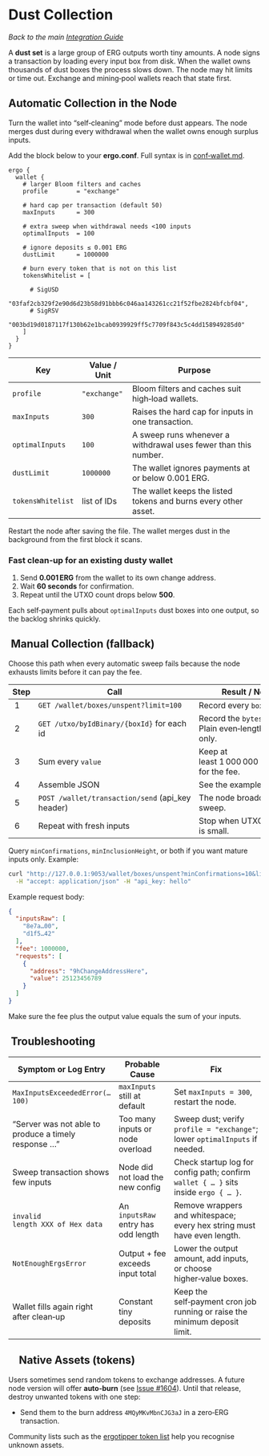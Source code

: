 # Dust Collection

*Back to the main [Integration Guide](guide.md)*

A **dust set** is a large group of ERG outputs worth tiny amounts. A node signs a transaction by loading every input box from disk. When the wallet owns thousands of dust boxes the process slows down. The node may hit limits or time out. Exchange and mining‑pool wallets reach that state first.

## Automatic Collection in the Node

Turn the wallet into “self‑cleaning” mode before dust appears. The node merges dust during every withdrawal when the wallet owns enough surplus inputs.

Add the block below to your **ergo.conf**. Full syntax is in [conf‑wallet.md](conf-wallet.md).

```hocon
ergo {
  wallet {
    # larger Bloom filters and caches
    profile        = "exchange"       

    # hard cap per transaction (default 50)
    maxInputs      = 300

    # extra sweep when withdrawal needs <100 inputs             
    optimalInputs  = 100

    # ignore deposits ≤ 0.001 ERG              
    dustLimit      = 1000000

    # burn every token that is not on this list
    tokensWhitelist = [         
      
      # SigUSD      
      "03faf2cb329f2e90d6d23b58d91bbb6c046aa143261cc21f52fbe2824bfcbf04",
      # SigRSV 
      "003bd19d0187117f130b62e1bcab0939929ff5c7709f843c5c4dd158949285d0"  
    ]
  }
}
```

| Key               | Value / Unit | Purpose                                                         |
| ----------------- | ------------ | --------------------------------------------------------------- |
| `profile`         | `"exchange"` | Bloom filters and caches suit high‑load wallets.                |
| `maxInputs`       | `300`        | Raises the hard cap for inputs in one transaction.              |
| `optimalInputs`   | `100`        | A sweep runs whenever a withdrawal uses fewer than this number. |
| `dustLimit`       | `1000000`    | The wallet ignores payments at or below 0.001 ERG.              |
| `tokensWhitelist` | list of IDs  | The wallet keeps the listed tokens and burns every other asset. |

Restart the node after saving the file. The wallet merges dust in the background from the first block it scans.

### Fast clean‑up for an existing dusty wallet

1. Send **0.001 ERG** from the wallet to its own change address.
2. Wait **60 seconds** for confirmation.
3. Repeat until the UTXO count drops below **500**.

Each self‑payment pulls about `optimalInputs` dust boxes into one output, so the backlog shrinks quickly.

##  Manual Collection (fallback)

Choose this path when every automatic sweep fails because the node exhausts limits before it can pay the fee.

| Step  | Call                                              | Result / Note                                         |
| ----- | ------------------------------------------------- | ----------------------------------------------------- |
|  1    | `GET /wallet/boxes/unspent?limit=100`             | Record every `boxId`.                                 |
|  2    | `GET /utxo/byIdBinary/{boxId}` for each id        | Record the `bytes` field. Plain even‑length hex only. |
|  3    | Sum every `value`                                 | Keep at least 1 000 000 nanoERG for the fee.          |
|  4    | Assemble JSON                                     | See the example below.                                |
|  5    | `POST /wallet/transaction/send` (api\_key header) | The node broadcasts the sweep.                        |
|  6    | Repeat with fresh inputs                          | Stop when UTXO count is small.                        |

Query `minConfirmations`, `minInclusionHeight`, or both if you want mature inputs only. Example:

```bash
curl "http://127.0.0.1:9053/wallet/boxes/unspent?minConfirmations=10&limit=100" \
  -H "accept: application/json" -H "api_key: hello"
```

Example request body:

```json
{
  "inputsRaw": [
    "8e7a…00",
    "d1f5…42"
  ],
  "fee": 1000000,
  "requests": [
    {
      "address": "9hChangeAddressHere",
      "value": 25123456789
    }
  ]
}
```

Make sure the fee plus the output value equals the sum of your inputs.

##  Troubleshooting

| Symptom or Log Entry                                 | Probable Cause                      | Fix                                                                                 |
| ---------------------------------------------------- | ----------------------------------- | ----------------------------------------------------------------------------------- |
| `MaxInputsExceededError(…100)`                       | `maxInputs` still at default        | Set `maxInputs = 300`, restart the node.                                            |
| “Server was not able to produce a timely response …” | Too many inputs or node overload    | Sweep dust; verify `profile = "exchange"`; lower `optimalInputs` if needed.         |
| Sweep transaction shows few inputs                   | Node did not load the new config    | Check startup log for config path; confirm `wallet { … }` sits inside `ergo { … }`. |
| `invalid length XXX of Hex data`                     | An `inputsRaw` entry has odd length | Remove wrappers and whitespace; every hex string must have even length.             |
| `NotEnoughErgsError`                                 | Output + fee exceeds input total    | Lower the output amount, add inputs, or choose higher‑value boxes.                  |
| Wallet fills again right after clean‑up              | Constant tiny deposits              | Keep the self‑payment cron job running or raise the minimum deposit limit.          |

##  Native Assets (tokens)

Users sometimes send random tokens to exchange addresses. A future node version will offer **auto‑burn** (see [Issue #1604](https://github.com/ergoplatform/ergo/issues/1604)). Until that release, destroy unwanted tokens with one step:

* Send them to the burn address `4MQyMKvMbnCJG3aJ` in a zero‑ERG transaction.

Community lists such as the [ergotipper token list](https://github.com/Luivatra/ergotipper-tokens) help you recognise unknown assets.
